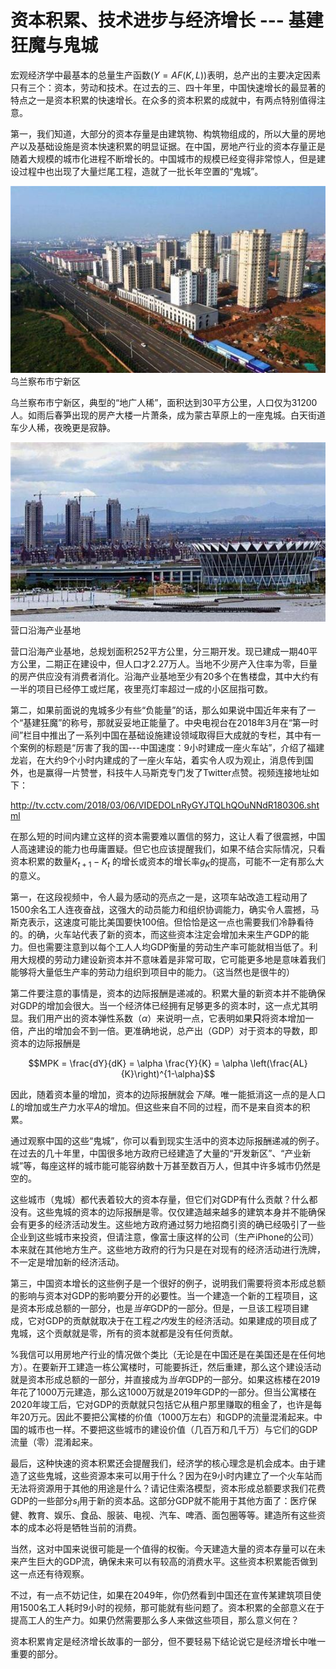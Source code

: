 # 资本积累、技术进步与经济增长 --- 基建狂魔与鬼城

宏观经济学中最基本的总量生产函数($Y=AF(K, L)$)表明，总产出的主要决定因素只有三个：资本，劳动和技术。在过去的三、四十年里，中国快速增长的最显著的特点之一是资本积累的快速增长。在众多的资本积累的成就中，有两点特别值得注意。

第一，我们知道，大部分的资本存量是由建筑物、构筑物组成的，所以大量的房地产以及基础设施是资本快速积累的明显证据。在中国，房地产行业的资本存量正是随着大规模的城市化进程不断增长的。中国城市的规模已经变得非常惊人，但是建设过程中也出现了大量烂尾工程，造就了一批长年空置的“鬼城”。

![img](figures/guicheng01.jpg)
乌兰察布市宁新区

乌兰察布市宁新区，典型的“地广人稀”，面积达到30平方公里，人口仅为31200人。如雨后春笋出现的房产大楼一片萧条，成为蒙古草原上的一座鬼城。白天街道车少人稀，夜晚更是寂静。

![img](figures/guicheng02.jpg)
营口沿海产业基地

营口沿海产业基地，总规划面积252平方公里，分三期开发。现已建成一期40平方公里，二期正在建设中，但人口才2.27万人。当地不少房产入住率为零，巨量的房产供应没有消费者消化。沿海产业基地至少有20多个在售楼盘，其中大约有一半的项目已经停工或烂尾，夜里亮灯率超过一成的小区屈指可数。

第二，如果前面说的鬼城多少有些“负能量”的话，那么如果说中国近年来有了一个“基建狂魔”的称号，那就妥妥地正能量了。中央电视台在2018年3月在“第一时间”栏目中推出了一系列中国在基础设施建设领域取得巨大成就的专栏，其中有一个案例的标题是“厉害了我的国---中国速度：9小时建成一座火车站”，介绍了福建龙岩，在大约9个小时内建成的了一座火车站，着实令人叹为观止，消息传到国外，也是赢得一片赞誉，科技牛人马斯克专门发了Twitter点赞。视频连接地址如下：

http://tv.cctv.com/2018/03/06/VIDEDOLnRyGYJTQLhQOuNNdR180306.shtml

在那么短的时间内建立这样的资本需要难以置信的努力，这让人看了很震撼，中国人高速建设的能力也毋庸置疑。但它也应该提醒我们，如果不结合实际情况，只看资本积累的数量$K_{t+1} - K_{t}$ 的增长或资本的增长率$g_K$的提高，可能不一定有那么大的意义。

第一，在这段视频中，令人最为感动的亮点之一是，这项车站改造工程动用了1500余名工人连夜奋战，这强大的动员能力和组织协调能力，确实令人震撼，马斯克表示，这速度可能比美国要快100倍。但恰恰是这一点也需要我们冷静看待的。的确，火车站代表了新的资本，而这些资本注定会增加未来生产GDP的能力。但也需要注意到以每个工人人均GDP衡量的劳动生产率可能就相当低了。利用大规模的劳动力建设新资本并不意味着是非常可取，它可能更多地是意味着我们能够将大量低生产率的劳动力组织到项目中的能力。（这当然也是很牛的）

第二件要注意的事情是，资本的边际报酬是递减的。积累大量的新资本并不能确保对GDP的增加会很大。当一个经济体已经拥有足够更多的资本时，这一点尤其明显。我们用产出的资本弹性系数（$\alpha$）来说明一点，它表明如果**只**将资本增加一倍，产出的增加会不到一倍。更准确地说，总产出（GDP）对于资本的导数，即资本的边际报酬是

$$MPK = \frac{dY}{dK} = \alpha \frac{Y}{K} = \alpha \left(\frac{AL}{K}\right)^{1-\alpha}$$


因此，随着资本量的增加，资本的边际报酬就会*下降*。唯一能抵消这一点的是人口$L$的增加或生产力水平$A$的增加。但这些来自不同的过程，而不是来自资本的积累。

通过观察中国的这些“鬼城”，你可以看到现实生活中的资本边际报酬递减的例子。在过去的几十年里，中国很多地方政府已经建造了大量的“开发新区”、“产业新城”等，每座这样的城市能可能容纳数十万甚至数百万人，但其中许多城市仍然是空的。

这些城市（鬼城）都代表着较大的资本存量，但它们对GDP有什么贡献？什么都没有。这些鬼城的资本的边际报酬是零。仅仅建造越来越多的建筑本身并不能确保会有更多的经济活动发生。这些地方政府通过努力地招商引资的确已经吸引了一些企业到这些城市来投资，但请注意，像富士康这样的公司（生产iPhone的公司）本来就在其他地方生产。这些地方政府的行为只是在对现有的经济活动进行洗牌，不一定是增加新的经济活动。

第三，中国资本增长的这些例子是一个很好的例子，说明我们需要将资本形成总额的影响与资本对GDP的影响要分开的必要性。当一个建造一个新的工程项目，这是资本形成总额的一部分，也是*当年*GDP的一部分。但是，一旦该工程项目建成，它对GDP的贡献就取决于在工程*之内*发生的经济活动。如果建成的项目成了鬼城，这个贡献就是零，所有的资本就都是没有任何贡献。

%我信可以用房地产行业的情况做个类比（无论是在中国还是在美国还是在任何地方）。在要新开工建造一栋公寓楼时，可能要拆迁，然后重建，那么这个建设活动就是资本形成总额的一部分，并直接成为*当年*GDP的一部分。如果这栋楼在2019年花了1000万元建造，那么这1000万就是2019年GDP的一部分。但当公寓楼在2020年竣工后，它对GDP的贡献就只包括它从租户那里赚取的租金了，也许是每年20万元。因此不要把公寓楼的价值（1000万左右）和GDP的流量混淆起来。中国的城市也一样。不要把这些城市的建设价值（几百万和几千万）与它们的GDP流量（零）混淆起来。

最后，这种快速的资本积累还会提醒我们，经济学的核心理念是机会成本。由于建造了这些鬼城，这些资源本来可以用于什么？因为在9小时内建立了一个火车站而无法将资源用于其他的用途是什么？请记住索洛模型，资本形成总额要求我们花费GDP的一些部分$s_I$用于新的资本品。这部分GDP就不能用于其他方面了：医疗保健、教育、娱乐、食品、服装、电视、汽车、啤酒、面包圈等等。建造所有这些资本的成本必将是牺牲当前的消费。

当然，这对中国来说很可能是一个值得的权衡。今天建造大量的资本存量可以在未来产生巨大的GDP流，确保未来可以有较高的消费水平。这些资本积累能否做到这一点还有待观察。

不过，有一点不妨记住，如果在2049年，你仍然看到中国还在宣传某建筑项目使用1500名工人耗时9小时的视频，那可能就有些问题了。资本积累的全部意义在于提高工人的生产力。如果仍然需要那么多人来做这些项目，那么意义何在？

资本积累肯定是经济增长故事的一部分，但不要轻易下结论说它是经济增长中唯一重要的部分。